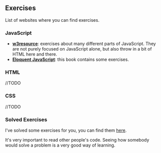 
## Exercises

List of websites where you can find exercises.

### JavaScript

- **[w3resource](https://www.w3resource.com/javascript-exercises/javascript-basic-exercises.php)**: exercises about many different parts of JavaScript. They are not purely focused on JavaScript alone, but also throw in a bit of HTML here and there.
- **[Eloquent JavaScript](http://eloquentjavascript.net/)**: this book contains some exercises.

### HTML

//TODO

### CSS

//TODO

### Solved Exercises

I've solved some exercises for you, you can find them [here](https://github.com/fabiospampinato/TFGTTJG/tree/master/exercises).

It's very important to read other people's code. Seeing how somebody would solve a problem is a very good way of learning.
